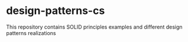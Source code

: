 # design-patterns-cs
This repository contains SOLID principles examples and different design patterns realizations
